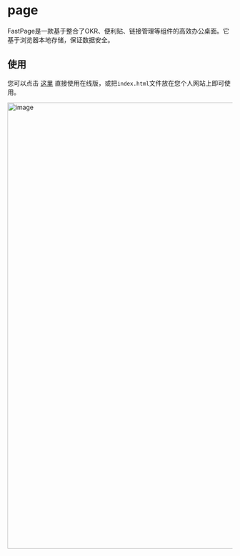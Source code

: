 # page
FastPage是一款基于整合了OKR、便利贴、链接管理等组件的高效办公桌面。它基于浏览器本地存储，保证数据安全。

## 使用
您可以点击 [这里](https://wgrape.github.io/page/) 直接使用在线版，或把```index.html```文件放在您个人网站上即可使用。

<img width="1000" alt="image" src="https://user-images.githubusercontent.com/35942268/226687437-a8ba2195-c437-4acf-8eef-c19382d63641.png">

